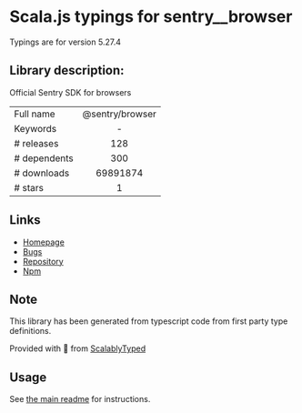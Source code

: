 
# Scala.js typings for sentry__browser

Typings are for version 5.27.4

## Library description:
Official Sentry SDK for browsers

|                    |                 |
| ------------------ | :-------------: |
| Full name          | @sentry/browser |
| Keywords           | - |
| # releases         | 128 |
| # dependents       | 300 |
| # downloads        | 69891874 |
| # stars            | 1 |

## Links
- [Homepage](https://github.com/getsentry/sentry-javascript/tree/master/packages/browser)
- [Bugs](https://github.com/getsentry/sentry-javascript/issues)
- [Repository](https://github.com/getsentry/sentry-javascript)
- [Npm](https://www.npmjs.com/package/%40sentry%2Fbrowser)
    


## Note
This library has been generated from typescript code from first party type definitions.

Provided with :purple_heart: from [ScalablyTyped](https://github.com/oyvindberg/ScalablyTyped)

## Usage
See [the main readme](../../readme.md) for instructions.


